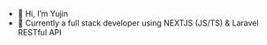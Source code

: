 - 👋 Hi, I’m Yujin
- 🌱 Currently a full stack developer using NEXTJS (JS/TS) & Laravel RESTful API

<!---
patrickeugenesacueza/patrickeugenesacueza is a ✨ special ✨ repository because its `README.md` (this file) appears on your GitHub profile.
You can click the Preview link to take a look at your changes.
--->
